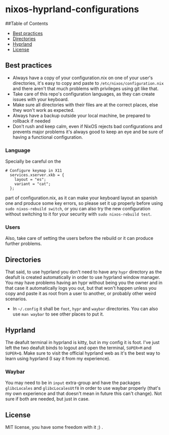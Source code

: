 # nixos-hyprland-configurations
##Table of Contents
- [Best practices](#best-practices)
- [Directories](#directories)
- [Hyprland](#hyprland)
- [License](#license)
## Best practices
- Always have a copy of your configuration.nix on one of your user's directories, it's easy to copy and paste to `/etc/nixos/configuration.nix` and there aren't that much problems with privileges using git like that.
- Take care of this repo's configuration languages, as they can create issues with your keyboard.
- Make sure all directories with their files are at the correct places, else they won't work as expected.
- Always have a backup outside your local machine, be prepared to rollback if needed
- Don't rush and keep calm, even if NixOS rejects bad configurations and prevents major problems it's always good to keep an eye and be sure of having a functional configuration.
### Language
Specially be careful on the   
```
# Configure keymap in X11
  services.xserver.xkb = {
    layout = "es";
    variant = "cat";
  };
```
  part of configuration.nix, as it can make your keyboard layout an spanish one and produce some key errors, so please set it up properly before using `sudo nixos-rebuild switch`, or you can also try the new configuration without switching to it for your security with `sudo nixos-rebuild test`.
### Users
Also, take care of setting the users before the rebuild or it can produce further problems.
## Directories
That said, to use hyprland you don't need to have any `hypr` directory as the deafult is created automatically in order to use hyprland window manager. You may have problems having an hypr without being you the owner and in that case it automatically logs you out, but that won't happen unless you copy and paste it as root from a user to another, or probably other weird scenarios.
- In `~/.config` it shall be `foot`, `hypr` and `waybar` directories. You can also use `man waybar` to see other places to put it.
## Hyprland
The deafult terminal in hyprland is kitty, but in my config it is foot. I've just left the two deafult binds to logout and open the terminal, `SUPER+M` and `SUPER+Q`. Make sure to visit the official hyprland web as it's the best way to learn using hyprland (I say it from my experience).
### Waybar
You may need to be in `input` extra-group and have the packages `glibcLocales` and `glibcLocalesUtf8` in order to use waybar properly (that's my own experience and that doesn't mean in future this can't change). Not sure if both are needed, but just in case.
## License
MIT license, you have some freedom with it ;) .
